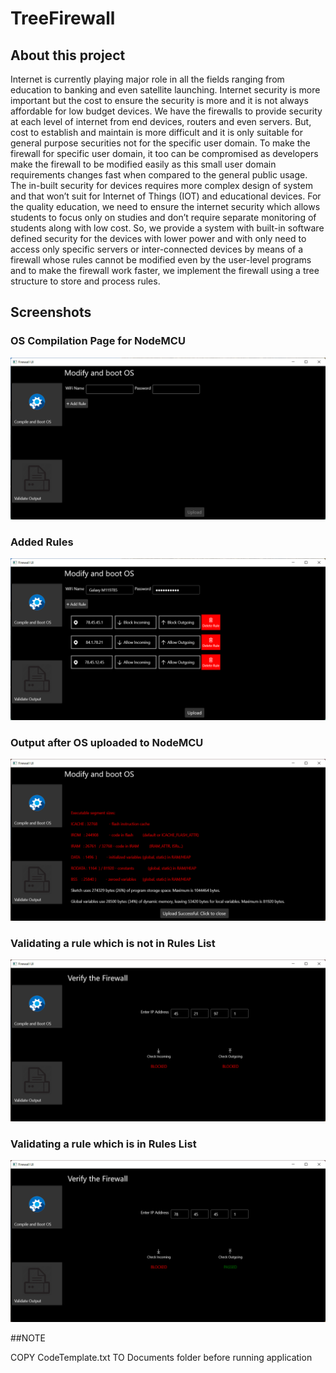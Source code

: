 # TreeFirewall

## About this project
Internet is currently playing major role in all the fields ranging from education to banking and even satellite launching. Internet security is more important but the cost to ensure the security is more and it is not always affordable for low budget devices. We have the firewalls to provide security at each level of internet from end devices, routers and even servers. But, cost to establish and maintain is more difficult and it is only suitable for general purpose securities not for the specific user domain. To make the firewall for specific user domain, it too can be compromised as developers make the firewall to be modified easily as this small user domain requirements changes fast when compared to the general public usage. The in-built security for devices requires more complex design of system and that won’t suit for Internet of Things (IOT) and educational devices. For the quality education, we need to ensure the internet security which allows students to focus only on studies and don’t require separate monitoring of students along with low cost. So, we provide a system with built-in software defined security for the devices with lower power and with only need to access only specific servers or inter-connected devices by means of a firewall whose rules cannot be modified even by the user-level programs and to make the firewall work faster, we implement the firewall using a tree structure to store and process rules.

## Screenshots

### OS Compilation Page for NodeMCU

![OS Compilation Page](https://github.com/VivekRaja2000/TreeFirewall/blob/master/Screenshots/scrshot1.png)

### Added Rules

![Added Rules](https://github.com/VivekRaja2000/TreeFirewall/blob/master/Screenshots/scrshot2.png)

### Output after OS uploaded to NodeMCU

![OS Upload Output](https://github.com/VivekRaja2000/TreeFirewall/blob/master/Screenshots/scrshot3.png)

### Validating a rule which is not in Rules List

![NoRuleValidation](https://github.com/VivekRaja2000/TreeFirewall/blob/master/Screenshots/scrshot4.png)

### Validating a rule which is in Rules List

![RuleValidaion](https://github.com/VivekRaja2000/TreeFirewall/blob/master/Screenshots/scrshot5.png)

##NOTE

COPY CodeTemplate.txt TO Documents folder before running application
